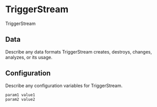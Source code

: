 # TriggerStream

TriggerStream

## Data

Describe any data formats TriggerStream creates, destroys, changes, analyzes, or its usage.




## Configuration

Describe any configuration variables for TriggerStream.

```
param1 value1
param2 value2
```
